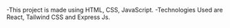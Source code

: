 -This project is made using HTML, CSS, JavaScript.
-Technologies Used are React, Tailwind CSS and Express Js.
